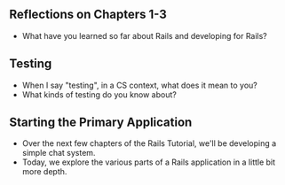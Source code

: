 ---
---
Reflections on Chapters 1-3
---------------------------

* What have you learned so far about Rails and developing for Rails?

Testing
-------

* When I say "testing", in a CS context, what does it mean to you?
* What kinds of testing do you know about?

Starting the Primary Application
--------------------------------

* Over the next few chapters of the Rails Tutorial, we'll be developing
  a simple chat system.
* Today, we explore the various parts of a Rails application in a little
  bit more depth.
